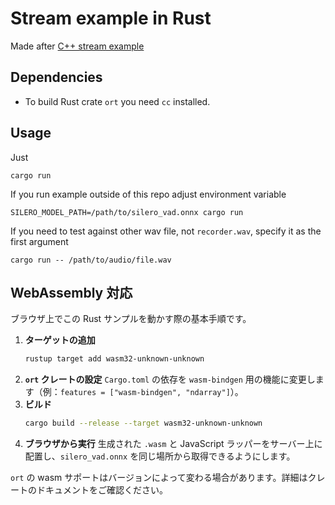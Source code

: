 # Stream example in Rust
Made after [C++ stream example](https://github.com/snakers4/silero-vad/tree/master/examples/cpp)

## Dependencies
- To build Rust crate `ort` you need `cc` installed.

## Usage
Just
```
cargo run
```
If you run example outside of this repo adjust environment variable
```
SILERO_MODEL_PATH=/path/to/silero_vad.onnx cargo run 
```
If you need to test against other wav file, not `recorder.wav`, specify it as the first argument
```
cargo run -- /path/to/audio/file.wav
```

## WebAssembly 対応

ブラウザ上でこの Rust サンプルを動かす際の基本手順です。

1. **ターゲットの追加**
   ```bash
   rustup target add wasm32-unknown-unknown
   ```
2. **`ort` クレートの設定**
   `Cargo.toml` の依存を `wasm-bindgen` 用の機能に変更します（例：`features = ["wasm-bindgen", "ndarray"]`）。
3. **ビルド**
   ```bash
   cargo build --release --target wasm32-unknown-unknown
   ```
4. **ブラウザから実行**
   生成された `.wasm` と JavaScript ラッパーをサーバー上に配置し、`silero_vad.onnx` を同じ場所から取得できるようにします。

`ort` の wasm サポートはバージョンによって変わる場合があります。詳細はクレートのドキュメントをご確認ください。
